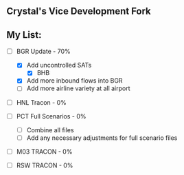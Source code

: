 ## Crystal's Vice Development Fork

## My List:
- [ ] BGR Update - 70%
  - [X] Add uncontrolled SATs
    - [X] BHB
  - [X] Add more inbound flows into BGR
  - [ ] Add more airline variety at all airport

- [ ] HNL Tracon - 0%
    
- [ ] PCT Full Scenarios - 0%
  - [ ] Combine all files
  - [ ] Add any necessary adjustments for full scenario files
        
- [ ] M03 TRACON - 0%
    
- [ ] RSW TRACON - 0%
